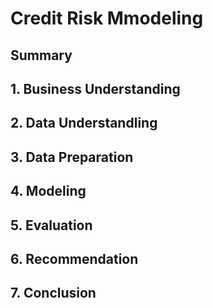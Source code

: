 # Credit Risk Mmodeling

## Summary

## 1. Business Understanding

## 2. Data Understandling

## 3. Data Preparation

## 4. Modeling

## 5. Evaluation

## 6. Recommendation

## 7. Conclusion

